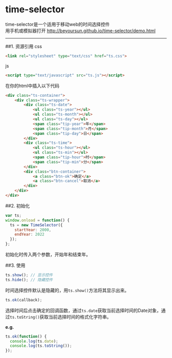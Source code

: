 # time-selector
time-selector是一个适用于移动web的时间选择控件<br>
用手机或模拟器打开 <http://beyoursun.github.io/time-selector/demo.html>
* * *

##1. 资源引用
css
```html
<link rel="stylesheet" type="text/css" href="ts.css">
```
js
```html
<script type="text/javascript" src="ts.js"></script>
```
在你的html中插入以下代码
```html
<div class="ts-container">
	<div class="ts-wrapper">
		<div class="ts-date">
			<ul class="ts-year"></ul>
			<ul class="ts-month"></ul>
			<ul class="ts-day"></ul>
			<span class="tip-year">年</span>
			<span class="tip-month">月</span>
			<span class="tip-day">日</span>
		</div>
		<div class="ts-time">
			<ul class="ts-hour"></ul>
			<ul class="ts-min"></ul>
			<span class="tip-hour">时</span>
			<span class="tip-min">分</span>
		</div>
		<div class="btn-container">
			<a class="btn-ok">确定</a>
			<a class="btn-cancel">取消</a>
		</div>
	</div>
</div>
```

##2. 初始化
```js
var ts;
window.onload = function() {
  ts = new TimeSelector({
  	startYear: 2000,
  	endYear: 2022
  });
};
```
初始化时传入两个参数，开始年和结束年。

##3. 使用
```js
ts.show(); // 显示控件
ts.hide(); // 隐藏控件
```
时间选择控件默认是隐藏的，用``ts.show()``方法将其显示出来。
```js
ts.ok(callback);
```
选择时间后点击确定的回调函数，通过``ts.date``获取当前选择时间的Date对象，通过``ts.toString()``获取当前选择时间的格式化字符串。

**e.g.**
```js
ts.ok(function() {
  console.log(ts.date);
  console.log(ts.toString());
});
```
